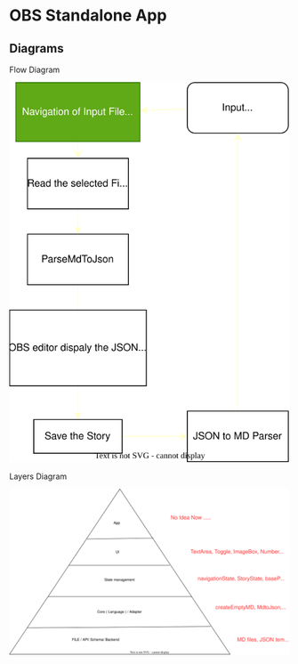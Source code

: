 # OBS Standalone App

## Diagrams

Flow Diagram

![Flow Diagram](./src/docs/obs-rcl-flow.drawio.svg)

Layers Diagram

![Layers Diagram](./src/docs/layers.drawio.svg)
